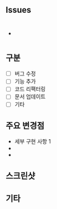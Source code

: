 ## Issues

- #

<!-- 이슈 번호를 작성해주세요. 여러 이슈 번호를 작성해도 됩니다. -->

## 구분

- [ ] 버그 수정
- [ ] 기능 추가
- [ ] 코드 리팩터링
- [ ] 문서 업데이트
- [ ] 기타

<!-- 어떤 이유로 코드를 변경했는지 체크해주세요. -->

## 주요 변경점

- 세부 구현 사항 1
-
-

<!-- 주요 변경점과 어떤 부분을 집중해서 리뷰해야 하는지 알려주세요. -->

## 스크린샷


<!-- 관련 미디어 파일이 있으면 첨부해주세요. -->

## 기타

<!-- 추가로 전달할 내용, 메모할 내용, 테스트 계획, 완료된 테스트 등을 알려주세요. -->
